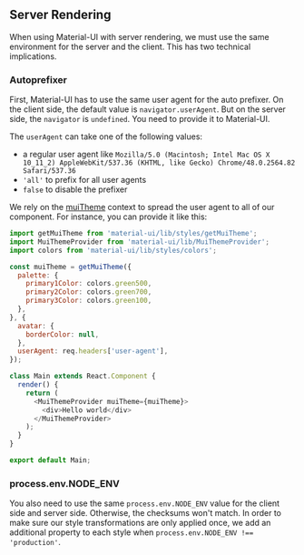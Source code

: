 ## Server Rendering

When using Material-UI with server rendering, we must use the same environment for the server and the client.
This has two technical implications.

### Autoprefixer

First, Material-UI has to use the same user agent for the auto prefixer.
On the client side, the default value is `navigator.userAgent`.
But on the server side, the `navigator` is `undefined`. You need to provide it to Material-UI.

The `userAgent` can take one of the following values:
- a regular user agent like
`Mozilla/5.0 (Macintosh; Intel Mac OS X 10_11_2) AppleWebKit/537.36 (KHTML, like Gecko) Chrome/48.0.2564.82 Safari/537.36`
- `'all'` to prefix for all user agents
- `false` to disable the prefixer

We rely on the [muiTheme](/#/customization/themes) context to spread the user agent to all of our component.
For instance, you can provide it like this:

```js
import getMuiTheme from 'material-ui/lib/styles/getMuiTheme';
import MuiThemeProvider from 'material-ui/lib/MuiThemeProvider';
import colors from 'material-ui/lib/styles/colors';

const muiTheme = getMuiTheme({
  palette: {
    primary1Color: colors.green500,
    primary2Color: colors.green700,
    primary3Color: colors.green100,
  },
}, {
  avatar: {
    borderColor: null,
  },
  userAgent: req.headers['user-agent'],
});

class Main extends React.Component {
  render() {
    return (
      <MuiThemeProvider muiTheme={muiTheme}>
        <div>Hello world</div>
      </MuiThemeProvider>
    );
  }
}

export default Main;
```

### process.env.NODE_ENV

You also need to use the same `process.env.NODE_ENV` value for the client side and server side.
Otherwise, the checksums won't match.
In order to make sure our style transformations are only applied once,
we add an additional property to each style when `process.env.NODE_ENV !== 'production'`.
